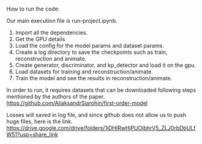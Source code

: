 How to run the code:

Our main execution file is run-project.ipynb.
1. Import all the dependencies.
2. Get the GPU details
3. Load the config for the model params and dataset params.
4. Create a log directory to save the checkpoints such as train, reconstruction and animate.
5. Create generator, discriminator, and kp_detector and load it on the gpu.
6. Load datasets for training and reconstruction/animate.
7. Train the model and see the results in reconstruction/animate.

In order to run, it requires datasets that can be downloaded following steps mentioned by the authors of the paper. 
https://github.com/AliaksandrSiarohin/first-order-model

Losses will saved in log file, and since github does not allow us to push huge files, here is the link. https://drive.google.com/drive/folders/1iDHIRwHjPUOibhrV5_ZLJ0rbDbULfW51?usp=share_link


